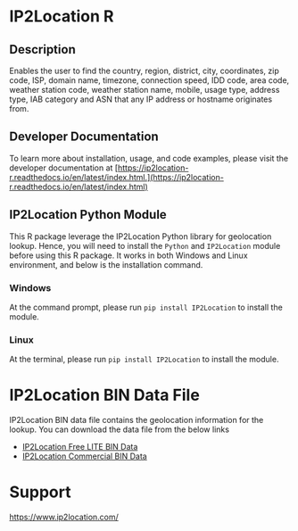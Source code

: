 # IP2Location R
## Description

Enables the user to find the country, region, district, city, coordinates, zip code, ISP, domain name, timezone, connection speed, IDD code, area code, weather station code, weather station name, mobile, usage type, address type, IAB category and ASN that any IP address or hostname originates from.

## Developer Documentation
To learn more about installation, usage, and code examples, please visit the developer documentation at [https://ip2location-r.readthedocs.io/en/latest/index.html.](https://ip2location-r.readthedocs.io/en/latest/index.html)


## IP2Location Python Module
This R package leverage the IP2Location Python library for geolocation lookup. Hence, you will need to install the `Python` and `IP2Location` module before using this R package. It works in both Windows and Linux environment, and below is the installation command.

### Windows
At the command prompt, please run ```pip install IP2Location``` to install the module.

### Linux
At the terminal, please run ```pip install IP2Location``` to install the module.

# IP2Location BIN Data File
IP2Location BIN data file contains the geolocation information for the lookup. You can download the data file from the below links

* [IP2Location Free LITE BIN Data](https://lite.ip2location.com)
* [IP2Location Commercial BIN Data](https://www.ip2location.com)

# Support
https://www.ip2location.com/
